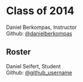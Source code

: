 Class of 2014
============================

Daniel Berkompas, Instructor  
Github: [@danielberkompas](http://github.com/danielberkompas)

Roster
----------------------------
Daniel Seifert, Student  
Github: [@github_username](http://link-to-github-profile) 
